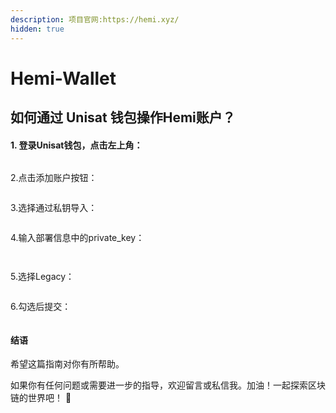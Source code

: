 ```yaml
---
description: 项目官网:https://hemi.xyz/
hidden: true
---
```


# Hemi-Wallet

## 如何通过 Unisat 钱包操作Hemi账户？

#### 1. 登录Unisat钱包，点击左上角：

<figure><img src="../../../.gitbook/assets/1731488084461.jpg" alt=""><figcaption></figcaption></figure>

2.点击添加账户按钮：

<figure><img src="../../../.gitbook/assets/1731488160375.jpg" alt=""><figcaption></figcaption></figure>

3.选择通过私钥导入：

<figure><img src="../../../.gitbook/assets/image (25).png" alt=""><figcaption></figcaption></figure>

4.输入部署信息中的private\_key：

<figure><img src="../../../.gitbook/assets/image (26).png" alt=""><figcaption></figcaption></figure>

<figure><img src="../../../.gitbook/assets/1731487373102.jpg" alt=""><figcaption></figcaption></figure>

5.选择Legacy：

<figure><img src="../../../.gitbook/assets/1731488195120.jpg" alt=""><figcaption></figcaption></figure>

6.勾选后提交：



<figure><img src="../../../.gitbook/assets/1731487908261.jpg" alt=""><figcaption></figcaption></figure>

#### 结语

希望这篇指南对你有所帮助。

如果你有任何问题或需要进一步的指导，欢迎留言或私信我。加油！一起探索区块链的世界吧！ 🚀
